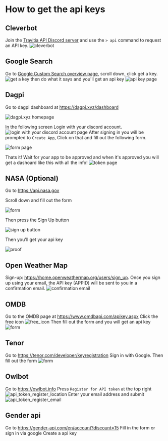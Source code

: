 # How to get the api keys

## Cleverbot

Join the [Travitia API Discord server](https://discord.gg/k496kMS9Z5) and use the `> api` command to request an API key.
![cleverbot](https://i.imgur.com/3ScHaCj.png)

## Google Search

Go to [Google Custom Search overview page](https://developers.google.com/custom-search/v1/overview), scroll down, click get a key.
![get a key](https://mixedanalytics.com/blog/wp-content/uploads/google-search-api-img1.jpg)
then do what it says and you'll get an api key
![api key page](https://i.imgur.com/dOPKksQ.jpg)

## Dagpi

Go to dagpi dashboard at <https://dagpi.xyz/dashboard>

![dagpi.xyz homepage](https://i.imgur.com/lVxfkof.png)

In the following screen Login with your discord account.
![login with your discord account page](https://i.imgur.com/3zy1CMY.png)
After signing in you will be prompted to `Create App`, Click on that and fill out the following form.

![form page](https://i.imgur.com/G7qQDfu.png)

Thats it! Wait for your app to be approved and when it's approved you will get a dashoard like this with all the info!
![token page](https://i.imgur.com/RvBr728.png)

## NASA (Optional)

Go to <https://api.nasa.gov>

Scroll down and fill out the form

![form](https://i.imgur.com/8luW8nK.png)

Then press the Sign Up button

![sign up button](https://i.imgur.com/1RJYoIx.png)

Then you'll get your api key

![proof](https://i.imgur.com/wGasLl7.png)

## Open Weather Map

Sign-up: <https://home.openweathermap.org/users/sign_up>.
Once you sign up using your email, the API key (APPID) will be sent to you in a confirmation email.
![confirmation email](https://apipheny.io/wp-content/uploads/2020/04/1-7.jpg)

## OMDB

Go to the OMDB page at <https://www.omdbapi.com/apikey.aspx>
Click the free icon
![free_icon](https://i.imgur.com/pqNUbOf.png)
Then fill out the form and you will get an api key
![form](https://i.imgur.com/WLgkSKN.png)

## Tenor

Go to <https://tenor.com/developer/keyregistration>
Sign in with Google. Then fill out the form
![form](https://i.imgur.com/fxDiprQ.png)

## Owlbot

Go to <https://owlbot.info>
Press `Register for API token` at the top right
![api_token_register_location](https://i.imgur.com/LRifWKs.png)
Enter your email address and submit
![api_token_register_email](https://i.imgur.com/rEWSxWv.png)

## Gender api

Go to <https://gender-api.com/en/account?discount=15>
Fill in the form or sign in via google
Create a api key
